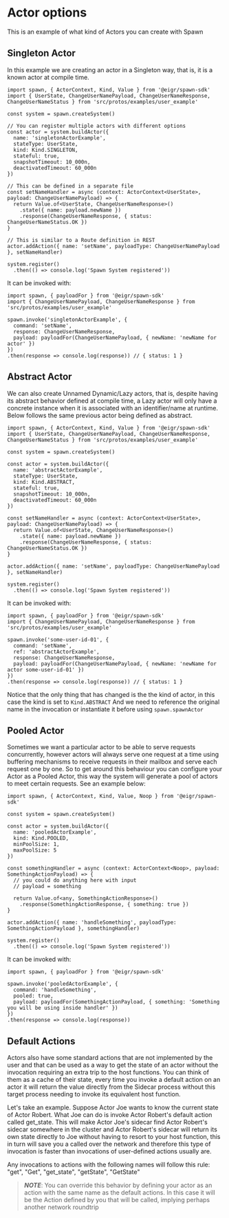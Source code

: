 # Actor options

This is an example of what kind of Actors you can create with Spawn

## Singleton Actor

In this example we are creating an actor in a Singleton way, that is, it is a known actor at compile time.

```TS
import spawn, { ActorContext, Kind, Value } from '@eigr/spawn-sdk'
import { UserState, ChangeUserNamePayload, ChangeUserNameResponse, ChangeUserNameStatus } from 'src/protos/examples/user_example'

const system = spawn.createSystem()

// You can register multiple actors with different options
const actor = system.buildActor({
  name: 'singletonActorExample',
  stateType: UserState,
  kind: Kind.SINGLETON,
  stateful: true,
  snapshotTimeout: 10_000n,
  deactivatedTimeout: 60_000n
})

// This can be defined in a separate file
const setNameHandler = async (context: ActorContext<UserState>, payload: ChangeUserNamePayload) => {
  return Value.of<UserState, ChangeUserNameResponse>()
    .state({ name: payload.newName })
    .response(ChangeUserNameResponse, { status: ChangeUserNameStatus.OK })
}

// This is similar to a Route definition in REST
actor.addAction({ name: 'setName', payloadType: ChangeUserNamePayload }, setNameHandler)

system.register()
  .then(() => console.log('Spawn System registered'))
```

It can be invoked with:

```TS
import spawn, { payloadFor } from '@eigr/spawn-sdk'
import { ChangeUserNamePayload, ChangeUserNameResponse } from 'src/protos/examples/user_example'

spawn.invoke('singletonActorExample', {
  command: 'setName',
  response: ChangeUserNameResponse,
  payload: payloadFor(ChangeUserNamePayload, { newName: 'newName for actor' })
})
.then(response => console.log(response)) // { status: 1 }
```

## Abstract Actor

We can also create Unnamed Dynamic/Lazy actors, that is, despite having its abstract behavior defined at compile time, a Lazy actor will only have a concrete instance when it is associated with an identifier/name at runtime. Below follows the same previous actor being defined as abstract.

```TS
import spawn, { ActorContext, Kind, Value } from '@eigr/spawn-sdk'
import { UserState, ChangeUserNamePayload, ChangeUserNameResponse, ChangeUserNameStatus } from 'src/protos/examples/user_example'

const system = spawn.createSystem()

const actor = system.buildActor({
  name: 'abstractActorExample',
  stateType: UserState,
  kind: Kind.ABSTRACT,
  stateful: true,
  snapshotTimeout: 10_000n,
  deactivatedTimeout: 60_000n
})

const setNameHandler = async (context: ActorContext<UserState>, payload: ChangeUserNamePayload) => {
  return Value.of<UserState, ChangeUserNameResponse>()
    .state({ name: payload.newName })
    .response(ChangeUserNameResponse, { status: ChangeUserNameStatus.OK })
}

actor.addAction({ name: 'setName', payloadType: ChangeUserNamePayload }, setNameHandler)

system.register()
  .then(() => console.log('Spawn System registered'))
```

It can be invoked with:

```TS
import spawn, { payloadFor } from '@eigr/spawn-sdk'
import { ChangeUserNamePayload, ChangeUserNameResponse } from 'src/protos/examples/user_example'

spawn.invoke('some-user-id-01', {
  command: 'setName',
  ref: 'abstractActorExample',
  response: ChangeUserNameResponse,
  payload: payloadFor(ChangeUserNamePayload, { newName: 'newName for actor some-user-id-01' })
})
.then(response => console.log(response)) // { status: 1 }
```

Notice that the only thing that has changed is the the kind of actor, in this case the kind is set to `Kind.ABSTRACT`
And we need to reference the original name in the invocation or instantiate it before using `spawn.spawnActor`

## Pooled Actor

Sometimes we want a particular actor to be able to serve requests concurrently, however actors will always serve one request at a time using buffering mechanisms to receive requests in their mailbox and serve each request one by one. So to get around this behaviour you can configure your Actor as a Pooled Actor, this way the system will generate a pool of actors to meet certain requests. See an example below:

```TS
import spawn, { ActorContext, Kind, Value, Noop } from '@eigr/spawn-sdk'

const system = spawn.createSystem()

const actor = system.buildActor({
  name: 'pooledActorExample',
  kind: Kind.POOLED,
  minPoolSize: 1,
  maxPoolSize: 5
})

const somethingHandler = async (context: ActorContext<Noop>, payload: SomethingActionPayload) => {
  // you could do anything here with input
  // payload = something

  return Value.of<any, SomethingActionResponse>()
    .response(SomethingActionResponse, { something: true })
}

actor.addAction({ name: 'handleSomething', payloadType: SomethingActionPayload }, somethingHandler)

system.register()
  .then(() => console.log('Spawn System registered'))
```

It can be invoked with:

```TS
import spawn, { payloadFor } from '@eigr/spawn-sdk'

spawn.invoke('pooledActorExample', {
  command: 'handleSomething',
  pooled: true,
  payload: payloadFor(SomethingActionPayload, { something: 'Something you will be using inside handler' })
})
.then(response => console.log(response))
```

## Default Actions

Actors also have some standard actions that are not implemented by the user and that can be used as a way to get the state of an actor without the invocation requiring an extra trip to the host functions. You can think of them as a cache of their state, every time you invoke a default action on an actor it will return the value directly from the Sidecar process without this target process needing to invoke its equivalent host function.

Let's take an example. Suppose Actor Joe wants to know the current state of Actor Robert. What Joe can do is invoke Actor Robert's default action called get_state. This will make Actor Joe's sidecar find Actor Robert's sidecar somewhere in the cluster and Actor Robert's sidecar will return its own state directly to Joe without having to resort to your host function, this in turn will save you a called over the network and therefore this type of invocation is faster than invocations of user-defined actions usually are.

Any invocations to actions with the following names will follow this rule: "get", "Get", "get_state", "getState", "GetState"

> **_NOTE_**: You can override this behavior by defining your actor as an action with the same name as the default actions. In this case it will be the Action defined by you that will be called, implying perhaps another network roundtrip
